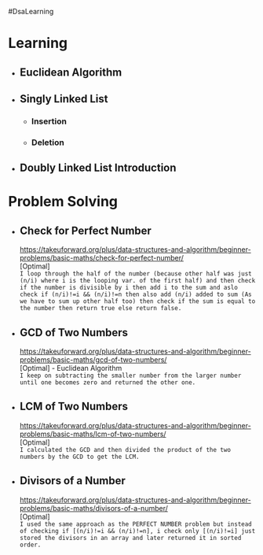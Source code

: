 #DsaLearning

# Learning
- ## Euclidean Algorithm
- ## Singly Linked List
    - ### Insertion
    - ### Deletion
- ## Doubly Linked List Introduction

# Problem Solving

- ## Check for Perfect Number
    https://takeuforward.org/plus/data-structures-and-algorithm/beginner-problems/basic-maths/check-for-perfect-number/ \
    [Optimal] \
    ```I loop through the half of the number (because other half was just (n/i) where i is the looping var. of the first half) and then check if the number is divisible by i then add i to the sum and aslo check if (n/i)!=i && (n/i)!=n then also add (n/i) added to sum (As we have to sum up other half too) then check if the sum is equal to the number then return true else return false.```

- ## GCD of Two Numbers
    https://takeuforward.org/plus/data-structures-and-algorithm/beginner-problems/basic-maths/gcd-of-two-numbers/ \
    [Optimal] - Euclidean Algorithm \
    ```I keep on subtracting the smaller number from the larger number until one becomes zero and returned the other one.```

- ## LCM of Two Numbers
    https://takeuforward.org/plus/data-structures-and-algorithm/beginner-problems/basic-maths/lcm-of-two-numbers/ \
    [Optimal] \
    ```I calculated the GCD and then divided the product of the two numbers by the GCD to get the LCM.```

- ## Divisors of a Number
    https://takeuforward.org/plus/data-structures-and-algorithm/beginner-problems/basic-maths/divisors-of-a-number/ \
    [Optimal] \
    ```I used the same approach as the PERFECT NUMBER problem but instead of checking if [(n/i)!=i && (n/i)!=n], i check only [(n/i)!=i] just stored the divisors in an array and later returned it in sorted order.```


